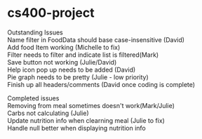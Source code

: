 # cs400-project

Outstanding Issues<br>
Name filter in FoodData should base case-insensitive (David)<br>
Add food Item working (Michelle to fix)<br>
Filter needs to filter and indicate list is filtered(Mark)<br>
Save button not working (Julie/David) <br>
Help icon pop up needs to be added (David)<Br>
Pie graph needs to be pretty (Julie - low priority)<Br>
Finish up all headers/comments (David once coding is complete)<br>


Completed issues <br>
Removing from meal sometimes doesn't work(Mark/Julie)<br>
Carbs not calculating (Julie)<br>
Update nutrition info when clearning meal (Julie to fix)<br>
Handle null better when displaying nutrition info<br>
